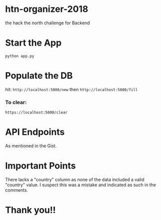 # htn-organizer-2018
the hack the north challenge for Backend

# Start the App
```python app.py```

# Populate the DB
hit: 
`http://localhost:5000/new` then `http://localhost:5000/fill`

### To clear: 
`https://localhost:5000/clear`

# API Endpoints
As mentioned in the Gist.

# Important Points
There lacks a "country" column as none of the data included a valid "country" value. I suspect this was a mistake and indicated as such in the comments.

# Thank you!!
